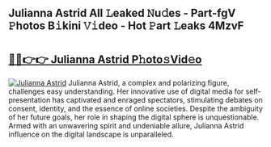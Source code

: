 ## Julianna Astrid All 𝙻eaked 𝙽u𝚍es - Part-fgV 𝙿hotos B𝚒kini 𝚅𝚒deo - Hot 𝙿art 𝙻eaks 4MzvF

# <h2><a href="http://ld1g5v.urlbe.top/?page=Julianna+Astrid">🔗🔗👉👉 Julianna Astrid P𝚑oto𝚜Vid𝚎o</a></h2>

[![Julianna Astrid](https://i.imgur.com/eBuTRDB.gif)](http://ld1g5v.urlbe.top/?page=Julianna+Astrid)
Julianna Astrid, a complex and polarizing figure, challenges easy understanding. Her innovative use of digital media for self-presentation has captivated and enraged spectators, stimulating debates on consent, identity, and the essence of online societies. Despite the ambiguity of her future goals, her role in shaping the digital sphere is unquestionable. Armed with an unwavering spirit and undeniable allure, Julianna Astrid influence on the digital landscape is unparalleled.

